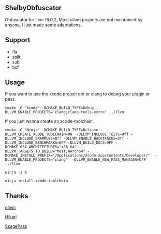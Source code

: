 ## ShelbyObfuscator
Obfuscator for llvm 16.0.2, Most ollvm projects are not maintained by anyone, I just made some adaptations.

## Support
- fla
- split
- sub
- bcf

## Usage
If you want to use the xcode project opt or clang to debug your plugin or pass.
```
cmake -G "Xcode" -DCMAKE_BUILD_TYPE=Debug -DLLVM_ENABLE_PROJECTS='clang;clang-tools-extra' ../llvm
```
If you just wanna create an xcode-toolchain.
```
cmake -G "Ninja" -DCMAKE_BUILD_TYPE=Release -DLLVM_CREATE_XCODE_TOOLCHAIN=ON  -DLLVM_INCLUDE_TESTS=Off -DLLVM_INCLUDE_EXAMPLES=Off -DLLVM_ENABLE_BACKTRACES=Off -DLLVM_INCLUDE_BENCHMARKS=OFF -DLLVM_BUILD_DOCS=OFF -DCMAKE_OSX_ARCHITECTURES="x86_64"  -DLLVM_TARGETS_TO_BUILD="host;AArch64" -DCMAKE_INSTALL_PREFIX="/Applications/Xcode.app/Contents/Developer/"  -DLLVM_ENABLE_PROJECTS="clang"  -DLLVM_ENABLE_NEW_PASS_MANAGER=OFF ../llvm
```
```
ninja -j 6
```
```
ninja install-xcode-toolchain
```

## Thanks
[ollvm](https://github.com/obfuscator-llvm/obfuscator)

[Hikari](https://github.com/HikariObfuscator/Hikari)

[SsagePass](https://github.com/SsageParuders/SsagePass)


